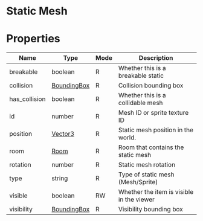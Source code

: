 # Static Mesh

# Properties

| Name | Type | Mode | Description |
| ---- | ---- | ---- | ---- |
| breakable | boolean | R | Whether this is a breakable static |
| collision | [BoundingBox](boundingbox.md) | R | Collision bounding box |
| has_collision | boolean | R | Whether this is a collidable mesh |
| id | number | R | Mesh ID or sprite texture ID |
| position | [Vector3](vector3.md) | R | Static mesh position in the world. |
| room | [Room](room.md) | R | Room that contains the static mesh |
| rotation | number | R | Static mesh rotation |
| type | string | R | Type of static mesh (Mesh/Sprite) |
| visible| boolean | RW | Whether the item is visible in the viewer |
| visibility | [BoundingBox](boundingbox.md) | R | Visibility bounding box |
